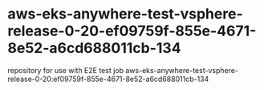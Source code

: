 # aws-eks-anywhere-test-vsphere-release-0-20-ef09759f-855e-4671-8e52-a6cd688011cb-134
repository for use with E2E test job aws-eks-anywhere-test-vsphere-release-0-20:ef09759f-855e-4671-8e52-a6cd688011cb-134
